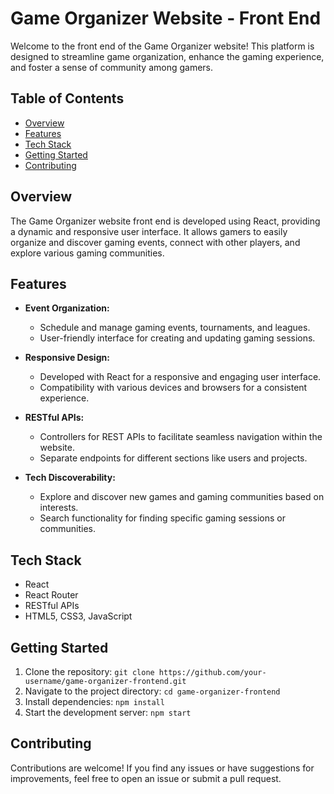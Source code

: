 # Game Organizer Website - Front End

Welcome to the front end of the Game Organizer website! This platform is designed to streamline game organization, enhance the gaming experience, and foster a sense of community among gamers.

## Table of Contents

- [Overview](#overview)
- [Features](#features)
- [Tech Stack](#tech-stack)
- [Getting Started](#getting-started)
- [Contributing](#contributing)

## Overview

The Game Organizer website front end is developed using React, providing a dynamic and responsive user interface. It allows gamers to easily organize and discover gaming events, connect with other players, and explore various gaming communities.

## Features

- **Event Organization:**
  - Schedule and manage gaming events, tournaments, and leagues.
  - User-friendly interface for creating and updating gaming sessions.

- **Responsive Design:**
  - Developed with React for a responsive and engaging user interface.
  - Compatibility with various devices and browsers for a consistent experience.

- **RESTful APIs:**
  - Controllers for REST APIs to facilitate seamless navigation within the website.
  - Separate endpoints for different sections like users and projects.

- **Tech Discoverability:**
  - Explore and discover new games and gaming communities based on interests.
  - Search functionality for finding specific gaming sessions or communities.

## Tech Stack

- React
- React Router
- RESTful APIs
- HTML5, CSS3, JavaScript

## Getting Started

1. Clone the repository: `git clone https://github.com/your-username/game-organizer-frontend.git`
2. Navigate to the project directory: `cd game-organizer-frontend`
3. Install dependencies: `npm install`
4. Start the development server: `npm start`

## Contributing

Contributions are welcome! If you find any issues or have suggestions for improvements, feel free to open an issue or submit a pull request.

